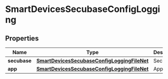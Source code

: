 
# SmartDevicesSecubaseConfigLogging

## Properties
Name | Type | Description | Notes
------------ | ------------- | ------------- | -------------
**secubase** | [**SmartDevicesSecubaseConfigLoggingFileNet**](SmartDevicesSecubaseConfigLoggingFileNet.md) | Secubase | 
**app** | [**SmartDevicesSecubaseConfigLoggingFileNet**](SmartDevicesSecubaseConfigLoggingFileNet.md) | App | 



